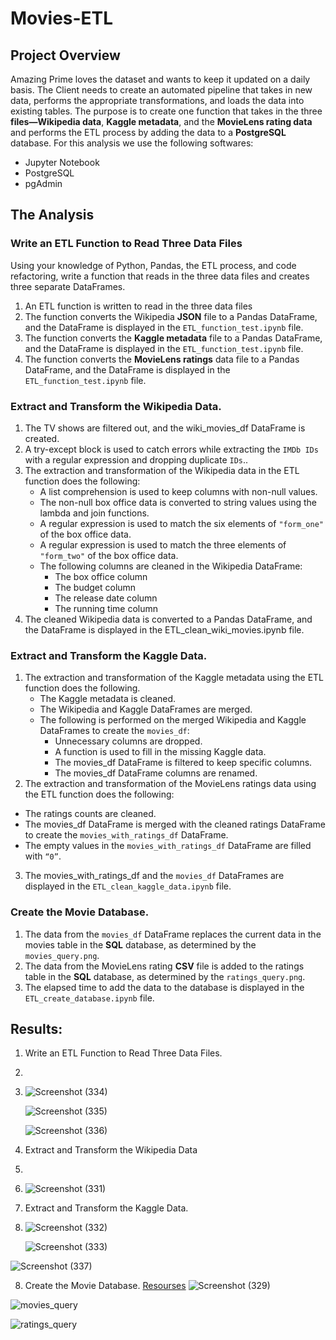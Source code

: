 # Movies-ETL
## Project Overview
Amazing Prime loves the dataset and wants to keep it updated on a daily basis. The Client needs to create an automated pipeline that takes in new data, performs the appropriate transformations, and loads the data into existing tables. The purpose is to create one function that takes in the three **files—Wikipedia data**, **Kaggle metadata**, and the **MovieLens rating data** and performs the ETL process by adding the data to a **PostgreSQL** database. For this analysis we use the following softwares:
- Jupyter Notebook
- PostgreSQL
- pgAdmin
## The Analysis 
### Write an ETL Function to Read Three Data Files
Using your knowledge of Python, Pandas, the ETL process, and code refactoring, write a function that reads in the three data files and creates three separate DataFrames.
1. An ETL function is written to read in the three data files
2. The function converts the Wikipedia **JSON** file to a Pandas DataFrame, and the DataFrame is displayed in the ```ETL_function_test.ipynb``` file.
3. The function converts the **Kaggle metadata** file to a Pandas DataFrame, and the DataFrame is displayed in the ```ETL_function_test.ipynb``` file.
4. The function converts the **MovieLens ratings** data file to a Pandas DataFrame, and the DataFrame is displayed in the ```ETL_function_test.ipynb``` file.
### Extract and Transform the Wikipedia Data.
1. The TV shows are filtered out, and the wiki_movies_df DataFrame is created.
2. A try-except block is used to catch errors while extracting the ```IMDb IDs``` with a regular expression and dropping duplicate ```IDs```..
3. The extraction and transformation of the Wikipedia data in the ETL function does the following:
    - A list comprehension is used to keep columns with non-null values.
    - The non-null box office data is converted to string values using the lambda and join functions.
    - A regular expression is used to match the six elements of ```"form_one"``` of the box office data.
    - A regular expression is used to match the three elements of ```"form_two"``` of the box office data.
    - The following columns are cleaned in the Wikipedia DataFrame:
        - The box office column
        - The budget column
        - The release date column
        - The running time column
 4. The cleaned Wikipedia data is converted to a Pandas DataFrame, and the DataFrame is displayed in the ETL_clean_wiki_movies.ipynb file.
 ### Extract and Transform the Kaggle Data.
 1. The extraction and transformation of the Kaggle metadata using the ETL function does the following.
    - The Kaggle metadata is cleaned. 
    - The Wikipedia and Kaggle DataFrames are merged.
    - The following is performed on the merged Wikipedia and Kaggle DataFrames to create the ```movies_df```:
      - Unnecessary columns are dropped.
      - A function is used to fill in the missing Kaggle data.
      - The movies_df DataFrame is filtered to keep specific columns.
      - The movies_df DataFrame columns are renamed.
2. The extraction and transformation of the MovieLens ratings data using the ETL function does the following:
  - The ratings counts are cleaned.
  - The movies_df DataFrame is merged with the cleaned ratings DataFrame to create the ```movies_with_ratings_df``` DataFrame.
  - The empty values in the ```movies_with_ratings_df``` DataFrame are filled with ```“0”```.
3. The movies_with_ratings_df and the ```movies_df``` DataFrames are displayed in the ```ETL_clean_kaggle_data.ipynb``` file. 
### Create the Movie Database.
1. The data from the ```movies_df``` DataFrame replaces the current data in the movies table in the **SQL** database, as determined by the ```movies_query.png```.
2. The data from the MovieLens rating **CSV** file is added to the ratings table in the **SQL** database, as determined by the ```ratings_query.png```. 
3. The elapsed time to add the data to the database is displayed in the ```ETL_create_database.ipynb``` file.
## Results:
1. Write an ETL Function to Read Three Data Files.
2. 
3. ![Screenshot (334)](https://user-images.githubusercontent.com/62036983/141652195-7b970ab8-0d71-4463-a25a-3a5963d3a733.png)

    ![Screenshot (335)](https://user-images.githubusercontent.com/62036983/141652221-9272a572-14dc-437d-a846-93b10308cc1e.png)
    
    ![Screenshot (336)](https://user-images.githubusercontent.com/62036983/141652232-81e5e242-e4fc-4d0e-886c-a8d4543c70c2.png)

3. Extract and Transform the Wikipedia Data
4. 
5. ![Screenshot (331)](https://user-images.githubusercontent.com/62036983/141652279-fe772d8f-fc75-443e-b3c2-f8b1d7ec0bb7.png)

5. Extract and Transform the Kaggle Data.
6. ![Screenshot (332)](https://user-images.githubusercontent.com/62036983/141652145-62b1c187-6f88-4114-b54a-a39cabea634c.png)

   ![Screenshot (333)](https://user-images.githubusercontent.com/62036983/141652166-b4649f2d-afb5-4e67-ae8c-65000668f361.png)
   
  ![Screenshot (337)](https://user-images.githubusercontent.com/62036983/141652253-a1ad4930-96da-4b31-aab7-8ee32d43f6cf.png)

8. Create the Movie Database. [Resourses]()
![Screenshot (329)](https://user-images.githubusercontent.com/62036983/141652063-7d25029d-d5ea-4beb-a877-5c21509a39ca.png)

![movies_query](https://user-images.githubusercontent.com/62036983/141652001-0e4f9fe2-0b1e-45c6-804b-094ac1fea6ba.png)

![ratings_query](https://user-images.githubusercontent.com/62036983/141652006-eabefad0-31db-47e9-a943-8b2414a0236d.png)



